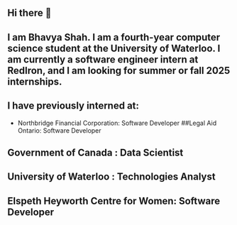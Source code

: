 ## Hi there 👋

## I am Bhavya Shah. I am a fourth-year computer science student at the University of Waterloo. I am currently a software engineer intern at RedIron, and I am looking for summer or fall 2025 internships.

## I have previously interned at:

- Northbridge Financial Corporation: Software Developer
##Legal Aid Ontario: Software Developer
## Government of Canada : Data Scientist
## University of Waterloo : Technologies Analyst
## Elspeth Heyworth Centre for Women: Software Developer

<!--
**bhavyashah81/bhavyashah81** is a ✨ _special_ ✨ repository because its `README.md` (this file) appears on your GitHub profile.

Here are some ideas to get you started:

- 🔭 I’m currently working on ...
- 🌱 I’m currently learning ...
- 👯 I’m looking to collaborate on ...
- 🤔 I’m looking for help with ...
- 💬 Ask me about ...
- 📫 How to reach me: ...
- 😄 Pronouns: ...
- ⚡ Fun fact: ...
-->
